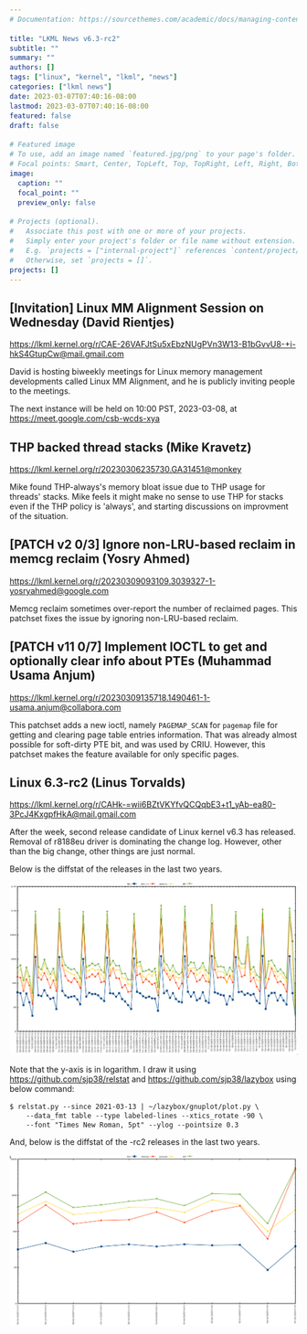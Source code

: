 ```yaml
---
# Documentation: https://sourcethemes.com/academic/docs/managing-content/

title: "LKML News v6.3-rc2"
subtitle: ""
summary: ""
authors: []
tags: ["linux", "kernel", "lkml", "news"]
categories: ["lkml news"]
date: 2023-03-07T07:40:16-08:00
lastmod: 2023-03-07T07:40:16-08:00
featured: false
draft: false

# Featured image
# To use, add an image named `featured.jpg/png` to your page's folder.
# Focal points: Smart, Center, TopLeft, Top, TopRight, Left, Right, BottomLeft, Bottom, BottomRight.
image:
  caption: ""
  focal_point: ""
  preview_only: false

# Projects (optional).
#   Associate this post with one or more of your projects.
#   Simply enter your project's folder or file name without extension.
#   E.g. `projects = ["internal-project"]` references `content/project/deep-learning/index.md`.
#   Otherwise, set `projects = []`.
projects: []
---
```


[Invitation] Linux MM Alignment Session on Wednesday (David Rientjes)
---------------------------------------------------------------------

https://lkml.kernel.org/r/CAE-26VAFJtSu5xEbzNUgPVn3W13-B1bGvvU8-+i-hkS4GtupCw@mail.gmail.com

David is hosting biweekly meetings for Linux memory management developments
called Linux MM Alignment, and he is publicly inviting people to the meetings.

The next instance will be held on 10:00 PST, 2023-03-08, at
https://meet.google.com/csb-wcds-xya


THP backed thread stacks (Mike Kravetz)
---------------------------------------

https://lkml.kernel.org/r/20230306235730.GA31451@monkey

Mike found THP-always's memory bloat issue due to THP usage for threads'
stacks.  Mike feels it might make no sense to use THP for stacks even if the
THP policy is 'always', and starting discussions on improvment of the
situation.


[PATCH v2 0/3] Ignore non-LRU-based reclaim in memcg reclaim (Yosry Ahmed)
--------------------------------------------------------------------------

https://lkml.kernel.org/r/20230309093109.3039327-1-yosryahmed@google.com

Memcg reclaim sometimes over-report the number of reclaimed pages.  This
patchset fixes the issue by ignoring non-LRU-based reclaim.


[PATCH v11 0/7] Implement IOCTL to get and optionally clear info about PTEs (Muhammad Usama Anjum)
--------------------------------------------------------------------------------------------------

https://lkml.kernel.org/r/20230309135718.1490461-1-usama.anjum@collabora.com

This patchset adds a new ioctl, namely `PAGEMAP_SCAN` for `pagemap` file for
getting and clearing page table entries information.  That was already almost
possible for soft-dirty PTE bit, and was used by CRIU.  However, this patchset
makes the feature available for only specific pages.


Linux 6.3-rc2 (Linus Torvalds)
------------------------------

https://lkml.kernel.org/r/CAHk-=wii6BZtVKYfvQCQqbE3+t1_yAb-ea80-3PcJ4KxgpfHkA@mail.gmail.com

After the week, second release candidate of Linux kernel v6.3 has released.
Removal of r8188eu driver is dominating the change log.  However, other than
the big change, other things are just normal.

Below is the diffstat of the releases in the last two years.

![Kernel release stat](/img/kernel_release_stat/v5.12-rc4..v6.3-rc2.png)

Note that the y-axis is in logarithm.  I draw it using
https://github.com/sjp38/relstat and https://github.com/sjp38/lazybox using
below command:

    $ relstat.py --since 2021-03-13 | ~/lazybox/gnuplot/plot.py \
	    --data_fmt table --type labeled-lines --xtics_rotate -90 \
	    --font "Times New Roman, 5pt" --ylog --pointsize 0.3


And, below is the diffstat of the -rc2 releases in the last two years.

![rc2 release stat](/img/kernel_release_stat/v6.3-rc2-only.png)
